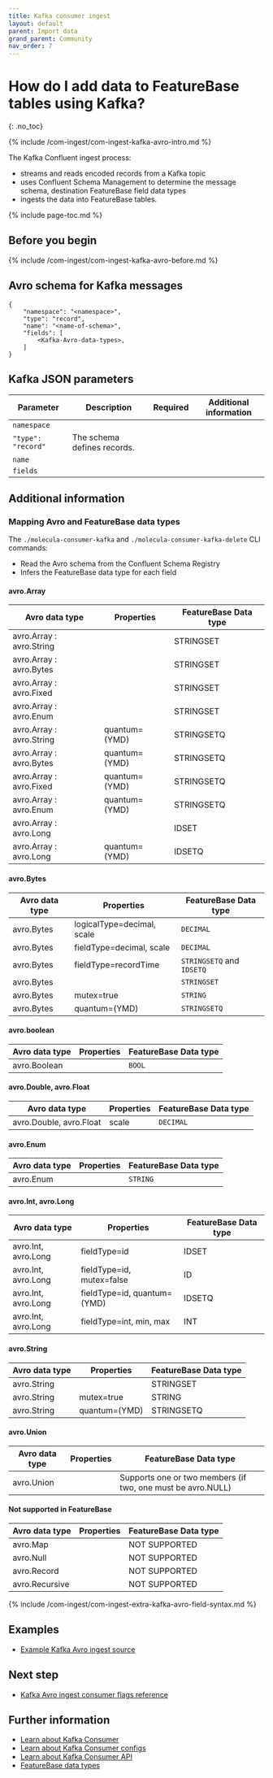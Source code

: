 ```yaml
---
title: Kafka consumer ingest
layout: default
parent: Import data
grand_parent: Community
nav_order: 7
---
```


# How do I add data to FeatureBase tables using Kafka?
{: .no_toc}

{% include /com-ingest/com-ingest-kafka-avro-intro.md %}

The Kafka Confluent ingest process:
* streams and reads encoded records from a Kafka topic
* uses Confluent Schema Management to determine the message schema, destination FeatureBase field data types
* ingests the data into FeatureBase tables.

{% include page-toc.md %}

## Before you begin

{% include /com-ingest/com-ingest-kafka-avro-before.md %}

## Avro schema for Kafka messages

```
{
    "namespace": "<namespace>",
    "type": "record",
    "name": "<name-of-schema>",
    "fields": [
        <Kafka-Avro-data-types>,
    ]
}
```

## Kafka JSON parameters

| Parameter | Description | Required | Additional information |
|---|---|---|---|
| `namespace` |  |  |  |
| `"type": "record"` | The schema defines records. |  |  |
| `name` |  |  |  |
| `fields` |  |  |  |

## Additional information

### Mapping Avro and FeatureBase data types

The `./molecula-consumer-kafka` and `./molecula-consumer-kafka-delete` CLI commands:
* Read the Avro schema from the Confluent Schema Registry
* Infers the FeatureBase data type for each field

#### avro.Array

| Avro data type | Properties | FeatureBase Data type |
|---|---|---|
| avro.Array : avro.String |  | STRINGSET |
| avro.Array : avro.Bytes  |  | STRINGSET |
| avro.Array : avro.Fixed  |  | STRINGSET |
| avro.Array : avro.Enum   |  | STRINGSET |
| avro.Array : avro.String | quantum=(YMD) | STRINGSETQ |
| avro.Array : avro.Bytes  | quantum=(YMD) | STRINGSETQ |
| avro.Array : avro.Fixed  | quantum=(YMD) | STRINGSETQ |
| avro.Array : avro.Enum   | quantum=(YMD) | STRINGSETQ |
| avro.Array : avro.Long   |  | IDSET |
| avro.Array : avro.Long   | quantum=(YMD)  | IDSETQ |

#### avro.Bytes

| Avro data type | Properties | FeatureBase Data type |
|---|---|---|
| avro.Bytes | logicalType=decimal, scale | `DECIMAL` |
| avro.Bytes | fieldType=decimal, scale | `DECIMAL` |
| avro.Bytes | fieldType=recordTime | `STRINGSETQ` and `IDSETQ` |
| avro.Bytes |  | `STRINGSET`   |
| avro.Bytes | mutex=true | `STRING` |
| avro.Bytes | quantum=(YMD) | `STRINGSETQ` |

#### avro.boolean

| Avro data type | Properties | FeatureBase Data type |
|---|---|---|
| avro.Boolean |  | `BOOL` |

#### avro.Double, avro.Float

| Avro data type | Properties | FeatureBase Data type |
|---|---|---|
| avro.Double, avro.Float | scale | `DECIMAL` |

#### avro.Enum

| Avro data type | Properties | FeatureBase Data type |
|---|---|---|
| avro.Enum |  | `STRING` |

#### avro.Int, avro.Long

| Avro data type | Properties | FeatureBase Data type |
|---|---|---|
| avro.Int, avro.Long | fieldType=id   | IDSET  |
| avro.Int, avro.Long | fieldType=id, mutex=false | ID  |
| avro.Int, avro.Long | fieldType=id, quantum=(YMD)    | IDSETQ |
| avro.Int, avro.Long | fieldType=int, min, max| INT |

#### avro.String

| Avro data type | Properties | FeatureBase Data type |
|---|---|---|
| avro.String || STRINGSET   |
| avro.String | mutex=true| STRING |
| avro.String | quantum=(YMD)  | STRINGSETQ  |

#### avro.Union

| Avro data type | Properties | FeatureBase Data type |
|---|---|---|
| avro.Union  || Supports one or two members (if two, one must be avro.NULL) |

#### Not supported in FeatureBase

| Avro data type | Properties | FeatureBase Data type |
|---|---|---|
| avro.Map |  | NOT SUPPORTED  |
| avro.Null |  | NOT SUPPORTED |
| avro.Record |  | NOT SUPPORTED  |
| avro.Recursive |  | NOT SUPPORTED  |

{% include /com-ingest/com-ingest-extra-kafka-avro-field-syntax.md %}

## Examples

* [Example Kafka Avro ingest source](/docs/community/com-ingest/com-ingest-example-kafka-avro)

<!-- commented out to demo how a single example file can reduce number of includes
### Simple Kafka Avro ingest

{% include /com-ingest/com-ingest-eg-kafka-avro-summary.md %}

{% include /com-ingest/com-ingest-eg-kafka-avro-schema.md%}

{% include /com-ingest/com-ingest-eg-kafka-avro-msg.md%}

{% include /community/com-config-cli-run.md %}

{% include /com-ingest/com-ingest-eg-kafka-avro-ingest.md%}

### Kafka Avro ingest featuring Quantum values

{% include /com-ingest/com-ingest-eg-kafka-avro-quant-summary.md %}

{% include /com-ingest/com-ingest-eg-kafka-avro-quant-schema.md%}

{% include /com-ingest/com-ingest-eg-kafka-avro-quant-msg.md%}

{% include /community/com-config-cli-run.md %}

{% include /com-ingest/com-ingest-eg-kafka-avro-quant-ingest.md%}

-->

## Next step

* [Kafka Avro ingest consumer flags reference](/docs/community/com-ingest/com-ingest-flags-kafka-avro)

## Further information

* [Learn about Kafka Consumer](https://kafka.apache.org/22/javadoc/org/apache/kafka/clients/consumer/KafkaConsumer.html)
* [Learn about Kafka Consumer configs](https://kafka.apache.org/documentation/#consumerconfigs)
* [Learn about Kafka Consumer API](https://kafka.apache.org/documentation/#consumerapi)
* [FeatureBase data types](/docs/sql-guide/data-types/data-types-home)
